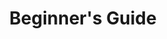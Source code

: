 ---
categories: ["POTD"]
tags: [] 
title: "Beginner's Guide"
linkTitle: "Beginner's Guide"
weight: 2
description: >
  Start here to begin your journey with Path of the Dovahkiin.
---